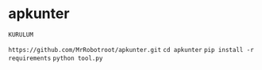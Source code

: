 # apkunter
`KURULUM`

`https://github.com/MrRobotroot/apkunter.git`
`cd apkunter`
`pip install -r requirements`
`python tool.py`
